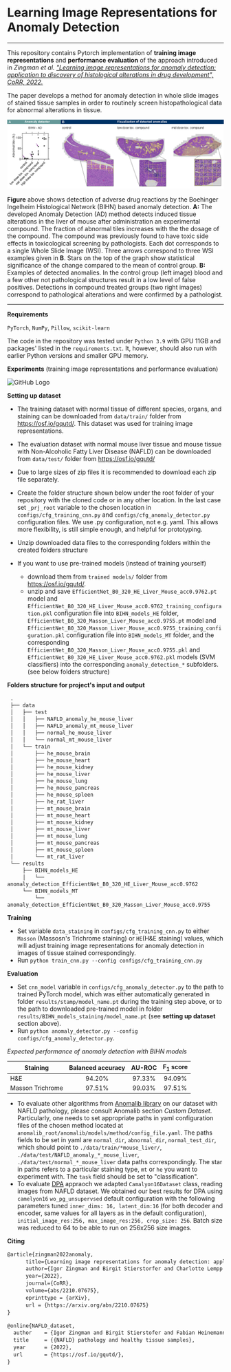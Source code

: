 # Learning Image Representations for Anomaly Detection

-------

This repository contains Pytorch implementation of **training image representations** and **performance evaluation** of the approach introduced in
*Zingman et al. ["Learning image representations for anomaly detection: application to discovery of
histological alterations in drug development", CoRR, 2022.](https://arxiv.org/abs/2210.07675)*

The paper develops a method for anomaly detection in whole slide images of stained tissue samples in order to routinely screen histopathological data for abnormal alterations in tissue. 

![GitHub Logo](docs/tox_pattern.png)

**Figure** above shows detection of adverse drug reactions by the Boehinger Ingelheim Histological Network (BIHN) based anomaly detection. **A:** The developed Anomaly Detection (AD) method detects induced tissue alterations in
the liver of mouse after administration an experimental compound. The fraction of abnormal tiles increases with the the dosage of the compound. The
compound was previously found to have toxic side effects in toxicological screening by pathologists. Each dot corresponds to a single Whole Slide Image (WSI). Three arrows
correspond to three WSI examples given in **B**. Stars on the top of the graph show statistical significance of the change compared to the mean of control
group. **B:** Examples of detected anomalies. In the control group (left image) blood and a few other not pathological structures result in a low level of false
positives. Detections in compound treated groups (two right images) correspond to pathological alterations and were confirmed by a pathologist.

------
**Requirements**

```PyTorch```, ```NumPy```, ```Pillow```, ```scikit-learn```

The code in the repository was tested under ```Python 3.9``` with GPU 11GB and packages' listed in the ```requirements.txt```.
It, however, should also run with earlier Python versions and smaller GPU memory.

**Experiments** (training image representations and performance evaluation)

![GitHub Logo](docs/Scheme_extended.png)

**Setting up dataset**

* The training dataset with normal tissue of different species, organs, and staining can be downloaded from ```data/train/``` folder from https://osf.io/gqutd/.
This dataset was used for training image representations.

* The evaluation dataset with normal mouse liver tissue and mouse tissue with Non-Alcoholic Fatty Liver Disease (NAFLD) can
be downloaded from ```data/test/``` folder from https://osf.io/gqutd/

* Due to large sizes of zip files it is recommended to download each zip file separately.

* Create the folder structure shown below under the root folder of your repository with the cloned code or in any other location. 
In the last case set ```_prj_root``` variable to the chosen location in ```configs/cfg_training_cnn.py``` and ```configs/cfg_anomaly_detector.py``` configuration files.
We use .py configuration, not e.g. yaml. This allows more flexibility, is still simple enough, and helpful for prototyping.

* Unzip downloaded data files to the corresponding folders within the created folders structure

* If you want to use pre-trained models (instead of training yourself)
  * download them from ```trained models/``` folder from https://osf.io/gqutd/.
  * unzip and save ```EfficientNet_B0_320_HE_Liver_Mouse_acc0.9762.pt``` model and ```EfficientNet_B0_320_HE_Liver_Mouse_acc0.9762_training_configuration.pkl``` configuration file into ```BIHN_models_HE``` folder, 
  ```EfficientNet_B0_320_Masson_Liver_Mouse_acc0.9755.pt``` model and ```EfficientNet_B0_320_Masson_Liver_Mouse_acc0.9755_training_configuration.pkl``` configuration file into ```BIHN_models_MT``` folder,
  and the corresponding ```EfficientNet_B0_320_Masson_Liver_Mouse_acc0.9755.pkl``` and ```EfficientNet_B0_320_HE_Liver_Mouse_acc0.9762.pkl``` models (SVM classifiers) into the corresponding ```anomaly_detection_*``` subfolders.
    (see below folders structure)

**Folders structure for project's input and output**  
```
 .
 ├── data
 │   ├── test
 │   │   ├── NAFLD_anomaly_he_mouse_liver
 │   │   ├── NAFLD_anomaly_mt_mouse_liver
 │   │   ├── normal_he_mouse_liver
 │   │   └── normal_mt_mouse_liver
 │   └── train
 │       ├── he_mouse_brain
 │       ├── he_mouse_heart
 │       ├── he_mouse_kidney
 │       ├── he_mouse_liver
 │       ├── he_mouse_lung
 │       ├── he_mouse_pancreas
 │       ├── he_mouse_spleen
 │       ├── he_rat_liver
 │       ├── mt_mouse_brain 
 │       ├── mt_mouse_heart
 │       ├── mt_mouse_kidney
 │       ├── mt_mouse_liver
 │       ├── mt_mouse_lung
 │       ├── mt_mouse_pancreas
 │       ├── mt_mouse_spleen
 │       └── mt_rat_liver
 └── results
     ├── BIHN_models_HE
     │   └── anomaly_detection_EfficientNet_B0_320_HE_Liver_Mouse_acc0.9762
     └── BIHN_models_MT
         └── anomaly_detection_EfficientNet_B0_320_Masson_Liver_Mouse_acc0.9755

```

**Training**

* Set variable ```data_staining``` in ```configs/cfg_training_cnn.py``` to either ```Masson``` (Massosn's Trichrome staining) or ```HE```(H&E staining) values, which will
adjust training image representations for anomaly detection in images of tissue stained correspondingly. 
* Run ```python train_cnn.py --config configs/cfg_training_cnn.py```
 
**Evaluation**

* Set ```cnn_model``` variable in ```configs/cfg_anomaly_detector.py``` to the path to trained PyTorch model, which was 
either automatically generated in folder ```results/stamp/model_name.pt``` during the training step above, or to the path to downloaded pre-trained model in 
folder ```results/BIHN_models_staining/model_name.pt```  (see **setting up dataset** section above). 
* Run ```python anomaly_detector.py --config configs/cfg_anomaly_detector.py```. 

*Expected performance of anomaly detection with BIHN models*

| Staining         |  Balanced accuracy  |  AU-ROC  |  F<sub>1</sub> score  |
|------------------|:-------------------:|:--------:|:---------------------:|
| H&E              |       94.20%        |  97.33%  |        94.09%         |
| Masson Trichrome |       97.51%        |  99.03%  |        97.51%         |

* To evaluate other algorithms from [Anomalib library](https://github.com/openvinotoolkit/anomalib) on our dataset with NAFLD pathology,
please consult Anomalib section *Custom Dataset*. Particularly, one needs to set appropriate paths in yaml configuration files of the chosen method located at ```anomalib_root/anomalib/models/method/config_file.yaml```.
The paths fields to be set in yaml are ```normal_dir```, ```abnormal_dir```, ```normal_test_dir```, which should point to ```./data/train/*mouse_liver/```, ```./data/test/NAFLD_anomaly_*_mouse_liver```,  ```./data/test/normal_*_mouse_liver``` data paths correspondingly.
The star in paths refers to a particular staining type, ```mt``` or ```he``` you want to experiment with. The ```task``` field should be set to "classification".
* To evaluate [DPA](https://github.com/ninatu/anomaly_detection) appraoch we adapted ```Camalyon16Dataset``` class, reading images from NAFLD dataset.
We obtained our best results for DPA using ```camelyon16``` ```wo_pg_unsupervsed``` default configuration with the following parameters tuned ```inner_dims: 16, latent_dim:16``` (for both decoder and encoder, same values for all layers as in the default configuration), ```initial_image_res:256, max_image_res:256, crop_size: 256```.
Batch size was reduced to 64 to be able to run on 256x256 size images.

**Citing**
```markdown
@article{zingman2022anomaly,
      title={Learning image representations for anomaly detection: application to discovery of histological alterations in drug development},
      author={Igor Zingman and Birgit Stierstorfer and Charlotte Lempp and Fabian Heinemann},
      year={2022},
      journal={CoRR},
      volume={abs/2210.07675},    
      eprinttype = {arXiv},
      url = {https://arxiv.org/abs/2210.07675}
}
```
```markdown
@online{NAFLD_dataset,
  author    = {Igor Zingman and Birgit Stierstofer and Fabian Heinemann},
  title     = {{NAFLD} pathology and healthy tissue samples},  
  year      = {2022},
  url       = {https://osf.io/gqutd/},   
}
```










